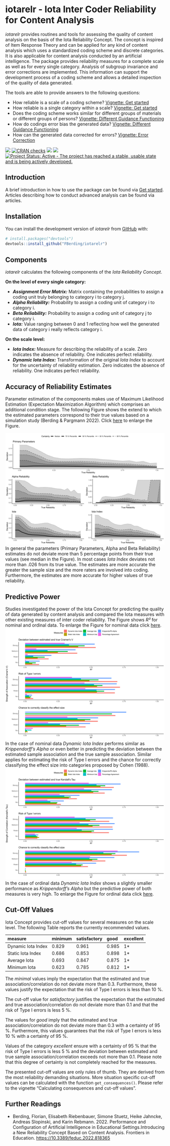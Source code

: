 
<!-- README.md is generated from README.Rmd. Please edit that file -->

# iotarelr - Iota Inter Coder Reliability for Content Analysis

*iotarelr* provides routines and tools for assessing the quality of
content analysis on the basis of the Iota Reliability Concept. The
concept is inspired of Item Response Theory and can be applied for any
kind of content analysis which uses a standardized coding scheme and
discrete categories. It is also applicable for content analysis
conducted by an artificial intelligence. The package provides
reliability measures for a complete scale as well as for every single
category. Analysis of subgroup invariance and error corrections are
implemented. This information can support the development process of a
coding scheme and allows a detailed inspection of the quality of data
generated.

The tools are able to provide answers to the following questions:

-   How reliable is a scale of a coding scheme? [Vignette: Get
    started](iotarelr.html)
-   How reliable is a single category within a scale? [Vignette: Get
    started](iotarelr.html)
-   Does the coding scheme works similar for different groups of
    materials or different groups of persons? [Vignette: Different
    Guidance Functioning](dgf.html)
-   How do codings error bias the generated data? [Vignette: Different
    Guidance Functioning](dgf.html)
-   How can the generated data corrected for errors? [Vignette: Error
    Correction](error_correction.html)

<!-- badges: start -->

[![](https://www.r-pkg.org/badges/version/iotarelr?color=green)](https://cran.r-project.org/package=iotarelr)
[![CRAN
checks](https://cranchecks.info/badges/summary/iotarelr)](https://cran.r-project.org/web/checks/check_results_iotarelr.html)
[![](http://cranlogs.r-pkg.org/badges/grand-total/iotarelr)](https://cran.r-project.org/package=iotarelr)
[![](https://img.shields.io/badge/devel%20version-0.1.2-green.svg)](https://github.com/iotarelr)
[![Project Status: Active - The project has reached a stable, usable
state and is being actively
developed.](https://www.repostatus.org/badges/latest/active.svg)](https://www.repostatus.org/#active)
<!-- badges: end -->

## Introduction

A brief introduction in how to use the package can be found via [Get
started](iotarelr.html). Articles describing how to conduct advanced
analysis can be found via articles.

## Installation

You can install the development version of *iotarelr* from
[GitHub](https://github.com/) with:

``` r
# install.packages("devtools")
devtools::install_github("FBerding/iotarelr")
```

## Components

*iotarelr* calculates the following components of the *Iota Reliability
Concept*.

**On the level of every single category:**

-   ***Assignment Error Matrix:*** Matrix containing the probabilities
    to assign a coding unit truly belonging to category i to category j.
-   ***Alpha Reliability:*** Probability to assign a coding unit of
    category i to category i.
-   ***Beta Reliability:*** Probability to assign a coding unit of
    category j to category i.
-   ***Iota:*** Value ranging between 0 and 1 reflecting how well the
    generated data of category i really reflects category i.

**On the scale level:**

-   ***Iota Index:*** Measure for describing the reliability of a scale.
    Zero indicates the absence of reliability. One indicates perfect
    reliability.
-   ***Dynamic Iota Index:*** Transformation of the original *Iota
    Index* to account for the uncertainty of reliability estimation.
    Zero indicates the absence of reliability. One indicates perfect
    reliability.

## Accuracy of Reliability Estimates

Parameter estimation of the components makes use of Maximum Likelihood
Estimation (Expectation Maximization Algorithm) which comprises an
additional condition stage. The following Figure shows the extend to
which the estimated parameters correspond to their true values based on
a simulation study (Berding & Pargmann 2022). Click
[here](reference/figures/README-accuracy.png) to enlarge the Figure.

![accuracy](man/figures/README-accuracy.png) In general the parameters
(Primary Parameters, Alpha and Beta Reliability) estimates do not
deviate more than 5 percentage points from their true values (see median
in the Figure). In most cases *Iota Index* deviates not more than .026
from its true value. The estimates are more accurate the greater the
sample size and the more raters are involved into coding. Furthermore,
the estimates are more accurate for higher values of true reliability.

## Predictive Power

Studies investigated the power of the Iota Concept for predicting the
quality of data generated by content analysis and compared the Iota
measures with other existing measures of inter coder reliability. The
Figure shows *R²* for nominal and ordinal data. To enlarge the Figure
for nominal data click
[here](reference/figures/README-pred_power_nominal.png).
![prediction_power_nominal](man/figures/README-pred_power_nominal.png)
In the case of nominal data *Dynamic Iota Index* performs similar as
*Krippendorff’s Alpha* or even better in predicting the deviation
between the estimated sample association and the true sample
association. Similar applies for estimating the risk of Type I errors
and the chance for correctly classifying the effect size into categories
proposed by Cohen (1988).
![prediction_power_ordinal](man/figures/README-pred_power_ordinal.png)
In the case of ordinal data *Dynamic Iota Index* shows a slightly
smaller performance as *Krippendorff’s Alpha* but the predictive power
of both measures is very high. To enlarge the Figure for ordinal data
click [here](reference/figures/README-pred_power_ordinal.png).

## Cut-Off Values

Iota Concept provides cut-off values for several measures on the scale
level. The following Table reports the currently recommended values.

| measure            | minimum | satisfactory | good  | excellent |
|:-------------------|:--------|:-------------|:------|:----------|
| Dynamic Iota Index | 0.829   | 0.961        | 0.985 | 1\*       |
| Static Iota Index  | 0.686   | 0.853        | 0.898 | 1\*       |
| Average Iota       | 0.693   | 0.847        | 0.875 | 1\*       |
| Minimum Iota       | 0.623   | 0.785        | 0.812 | 1\*       |

The *minimal* values imply the expectation that the estimated and true
association/correlation do not deviate more than 0.3. Furthermore, these
values justify the expectation that the risk of Type I errors is less
than 10 %.

The cut-off value for *satisfactory* justifies the expectation that the
estimated and true association/correlation do not deviate more than 0.1
and that the risk of Type I errors is less 5 %.

The values for *good* imply that the estimated and true
association/correlation do not deviate more than 0.3 with a certainty of
95 %. Furthermore, this values guarantees that the risk of Type I errors
is less 10 % with a certainty of 95 %.

Values of the category *excellent* ensure with a certainty of 95 % that
the risk of Type I errors is less 5 % and the deviation between
estimated and true sample association/correlation exceeds not more than
0.1. Please note that this degree of certainty is not completely reached
for the measures.

The presented cut-off values are only rules of thumb. They are derived
from the most reliability demanding situations. More situation specific
cut-off values can be calculated with the function `get_consequences()`.
Please refer to the vignette “Calculating consequences and cut-off
values”.

## Further Readings

-   Berding, Florian, Elisabeth Riebenbauer, Simone Stuetz, Heike
    Jahncke, Andreas Slopinski, and Karin Rebmann. 2022. Performance and
    Configuration of Artificial Intelligence in Educational
    Settings.Introducing a New Reliability Concept Based on Content
    Analysis. Frontiers in Education.
    <https://10.3389/feduc.2022.818365>
